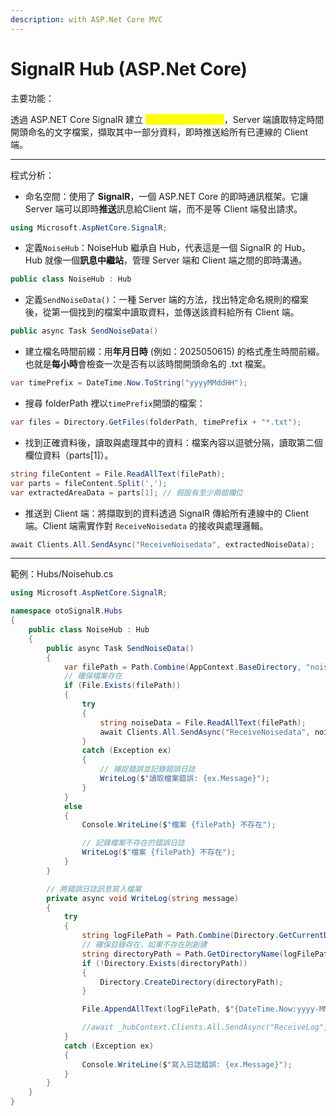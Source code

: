 ```yaml
---
description: with ASP.Net Core MVC
---
```


# SignalR Hub (ASP.Net Core)

主要功能：

透過 ASP.NET Core SignalR 建立 <mark style="color:yellow;">**Server 端 Hub 類別**</mark>，Server 端讀取特定時間開頭命名的文字檔案，擷取其中一部分資料，即時推送給所有已連線的 Client 端。

***

程式分析：

* 命名空間：使用了 **SignalR**，一個 ASP.NET Core 的即時通訊框架。它讓 Server 端可以即時**推送**訊息給Client 端，而不是等 Client 端發出請求。

```csharp
using Microsoft.AspNetCore.SignalR;
```



* 定義`NoiseHub`：NoiseHub 繼承自 Hub，代表這是一個 SignalR 的 Hub。\
  Hub 就像一個**訊息中繼站**，管理 Server 端和 Client 端之間的即時溝通。

```csharp
public class NoiseHub : Hub
```



* 定義`SendNoiseData()`：一種 Server 端的方法，找出特定命名規則的檔案後，從第一個找到的檔案中讀取資料，並傳送該資料給所有 Client 端。

```csharp
public async Task SendNoiseData()
```



* 建立檔名時間前綴：用**年月日時** (例如：2025050615) 的格式產生時間前綴。也就是**每小時**會檢查一次是否有以該時間開頭命名的 .txt 檔案。

```csharp
var timePrefix = DateTime.Now.ToString("yyyyMMddHH");
```



* 搜尋 folderPath 裡以`timePrefix`開頭的檔案：

```csharp
var files = Directory.GetFiles(folderPath, timePrefix + "*.txt");
```



* 找到正確資料後，讀取與處理其中的資料：檔案內容以逗號分隔，讀取第二個欄位資料（parts\[1]）。

```csharp
string fileContent = File.ReadAllText(filePath);
var parts = fileContent.Split(',');
var extractedAreaData = parts[1]; // 假設有至少兩個欄位
```



* 推送到 Client 端：將擷取到的資料透過 SignalR 傳給所有連線中的 Client 端。Client 端需實作對 `ReceiveNoisedata` 的接收與處理邏輯。

```csharp
await Clients.All.SendAsync("ReceiveNoisedata", extractedNoiseData);
```

***

範例：Hubs/Noisehub.cs

```csharp
using Microsoft.AspNetCore.SignalR;

namespace otoSignalR.Hubs
{
    public class NoiseHub : Hub
    {
        public async Task SendNoiseData()
        {
            var filePath = Path.Combine(AppContext.BaseDirectory, "noise.txt");
            // 確保檔案存在
            if (File.Exists(filePath))
            {
                try
                {
                    string noiseData = File.ReadAllText(filePath);
                    await Clients.All.SendAsync("ReceiveNoisedata", noiseData);
                }
                catch (Exception ex)
                {
                    // 捕捉錯誤並記錄錯誤日誌
                    WriteLog($"讀取檔案錯誤: {ex.Message}");
                }
            }
            else
            {
                Console.WriteLine($"檔案 {filePath} 不存在");

                // 記錄檔案不存在的錯誤日誌
                WriteLog($"檔案 {filePath} 不存在");
            }
        }

        // 將錯誤日誌訊息寫入檔案
        private async void WriteLog(string message)
        {
            try
            {
                string logFilePath = Path.Combine(Directory.GetCurrentDirectory(), "Logs", "log.txt");
                // 確保目錄存在，如果不存在則創建
                string directoryPath = Path.GetDirectoryName(logFilePath);
                if (!Directory.Exists(directoryPath))
                {
                    Directory.CreateDirectory(directoryPath);
                }

                File.AppendAllText(logFilePath, $"{DateTime.Now:yyyy-MM-dd HH:mm:ss} - {message}{Environment.NewLine}");

                //await _hubContext.Clients.All.SendAsync("ReceiveLog", $"{DateTime.Now:yyyy-MM-dd HH:mm:ss} - {message}");
            }
            catch (Exception ex)
            {
                Console.WriteLine($"寫入日誌錯誤: {ex.Message}");
            }
        }
    }
}
```
